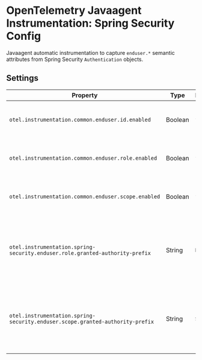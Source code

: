 # OpenTelemetry Javaagent Instrumentation: Spring Security Config

Javaagent automatic instrumentation to capture `enduser.*` semantic attributes
from Spring Security `Authentication` objects.

## Settings

| Property                                                                      | Type    | Default  | Description                                                                                             |
|-------------------------------------------------------------------------------|---------|----------|---------------------------------------------------------------------------------------------------------|
| `otel.instrumentation.common.enduser.id.enabled`                              | Boolean | `false`  | Whether to capture `enduser.id` semantic attribute.                                                     |
| `otel.instrumentation.common.enduser.role.enabled`                            | Boolean | `false`  | Whether to capture `enduser.role` semantic attribute.                                                   |
| `otel.instrumentation.common.enduser.scope.enabled`                           | Boolean | `false`  | Whether to capture `enduser.scope` semantic attribute.                                                  |
| `otel.instrumentation.spring-security.enduser.role.granted-authority-prefix`  | String  | `ROLE_`  | Prefix of granted authorities identifying roles to capture in the `enduser.role` semantic attribute.    |
| `otel.instrumentation.spring-security.enduser.scope.granted-authority-prefix` | String  | `SCOPE_` | Prefix of granted authorities identifying scopes to capture in the `enduser.scopes` semantic attribute. |
